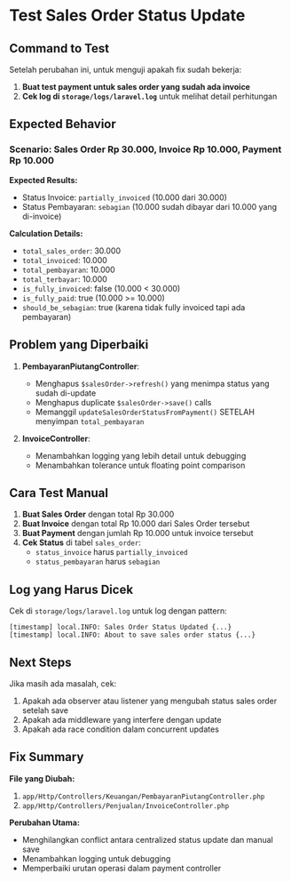 # Test Sales Order Status Update

## Command to Test

Setelah perubahan ini, untuk menguji apakah fix sudah bekerja:

1. **Buat test payment untuk sales order yang sudah ada invoice**
2. **Cek log di `storage/logs/laravel.log`** untuk melihat detail perhitungan

## Expected Behavior

### Scenario: Sales Order Rp 30.000, Invoice Rp 10.000, Payment Rp 10.000

**Expected Results:**

-   Status Invoice: `partially_invoiced` (10.000 dari 30.000)
-   Status Pembayaran: `sebagian` (10.000 sudah dibayar dari 10.000 yang di-invoice)

**Calculation Details:**

-   `total_sales_order`: 30.000
-   `total_invoiced`: 10.000
-   `total_pembayaran`: 10.000
-   `total_terbayar`: 10.000
-   `is_fully_invoiced`: false (10.000 < 30.000)
-   `is_fully_paid`: true (10.000 >= 10.000)
-   `should_be_sebagian`: true (karena tidak fully invoiced tapi ada pembayaran)

## Problem yang Diperbaiki

1. **PembayaranPiutangController**:

    - Menghapus `$salesOrder->refresh()` yang menimpa status yang sudah di-update
    - Menghapus duplicate `$salesOrder->save()` calls
    - Memanggil `updateSalesOrderStatusFromPayment()` SETELAH menyimpan `total_pembayaran`

2. **InvoiceController**:
    - Menambahkan logging yang lebih detail untuk debugging
    - Menambahkan tolerance untuk floating point comparison

## Cara Test Manual

1. **Buat Sales Order** dengan total Rp 30.000
2. **Buat Invoice** dengan total Rp 10.000 dari Sales Order tersebut
3. **Buat Payment** dengan jumlah Rp 10.000 untuk invoice tersebut
4. **Cek Status** di tabel `sales_order`:
    - `status_invoice` harus `partially_invoiced`
    - `status_pembayaran` harus `sebagian`

## Log yang Harus Dicek

Cek di `storage/logs/laravel.log` untuk log dengan pattern:

```
[timestamp] local.INFO: Sales Order Status Updated {...}
[timestamp] local.INFO: About to save sales order status {...}
```

## Next Steps

Jika masih ada masalah, cek:

1. Apakah ada observer atau listener yang mengubah status sales order setelah save
2. Apakah ada middleware yang interfere dengan update
3. Apakah ada race condition dalam concurrent updates

## Fix Summary

**File yang Diubah:**

1. `app/Http/Controllers/Keuangan/PembayaranPiutangController.php`
2. `app/Http/Controllers/Penjualan/InvoiceController.php`

**Perubahan Utama:**

-   Menghilangkan conflict antara centralized status update dan manual save
-   Menambahkan logging untuk debugging
-   Memperbaiki urutan operasi dalam payment controller
